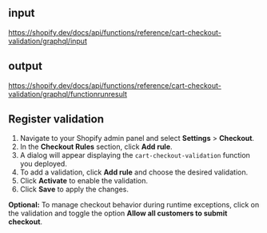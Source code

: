## input

https://shopify.dev/docs/api/functions/reference/cart-checkout-validation/graphql/input

## output

https://shopify.dev/docs/api/functions/reference/cart-checkout-validation/graphql/functionrunresult

## Register validation

1. Navigate to your Shopify admin panel and select **Settings** > **Checkout**.
2. In the **Checkout Rules** section, click **Add rule**.
3. A dialog will appear displaying the `cart-checkout-validation` function you deployed.
4. To add a validation, click **Add rule** and choose the desired validation.
5. Click **Activate** to enable the validation.
6. Click **Save** to apply the changes.

**Optional:** To manage checkout behavior during runtime exceptions, click on the validation and toggle the option **Allow all customers to submit checkout**.